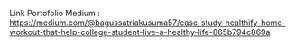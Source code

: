 Link Portofolio Medium : https://medium.com/@bagussatriakusuma57/case-study-healthify-home-workout-that-help-college-student-live-a-healthy-life-865b794c869a